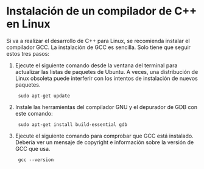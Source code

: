 <h1 data-loc-id="walkthrough.linux.install.compiler">Instalación de un compilador de C++ en Linux</h1>
<p data-loc-id="walkthrough.linux.text1">Si va a realizar el desarrollo de C++ para Linux, se recomienda instalar el compilador GCC. La instalación de GCC es sencilla. Solo tiene que seguir estos tres pasos:</p>
<ol>
<li><p data-loc-id="walkthrough.linux.text2">Ejecute el siguiente comando desde la ventana del terminal para actualizar las listas de paquetes de Ubuntu. A veces, una distribución de Linux obsoleta puede interferir con los intentos de instalación de nuevos paquetes.</p>
<pre><code class="lang-bash"> sudo apt-<span class="hljs-built_in">get</span> <span class="hljs-keyword">update</span>
</code></pre>
</li>
<li><p data-loc-id="walkthrough.linux.text3">Instale las herramientas del compilador GNU y el depurador de GDB con este comando:</p>
<pre><code class="lang-bash"> sudo apt-<span class="hljs-meta">get</span> install <span class="hljs-keyword">build-essential </span>gdb
</code></pre>
</li>
<li><p data-loc-id="walkthrough.linux.text4">Ejecute el siguiente comando para comprobar que GCC está instalado. Debería ver un mensaje de copyright e información sobre la versión de GCC que usa.</p>
<pre><code class="lang-bash"> gcc <span class="hljs-comment">--version</span>
</code></pre>
</li>
</ol>
